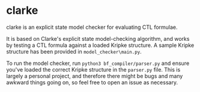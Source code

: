 # clarke
clarke is an explicit state model checker for evaluating CTL formulae. 

It is based on Clarke's explicit state model-checking algorithm, and works by testing a CTL formula against a loaded Kripke structure. 
A sample Kripke structure has been provided in `model_checker\main.py`.

To run the model checker, run `python3 bf_compiler/parser.py` and ensure you've loaded the correct Kripke structure in the `parser.py` file. This is largely a personal project, and therefore there might be bugs and many awkward things going on, so feel free to open an issue as necessary.
